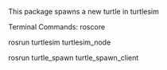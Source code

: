 This package spawns a new turtle in turtlesim

Terminal Commands:
roscore

rosrun turtlesim turtlesim_node

rosrun turtle_spawn turtle_spawn_client
